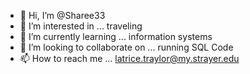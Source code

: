 - 👋 Hi, I’m @Sharee33
- 👀 I’m interested in ... traveling
- 🌱 I’m currently learning ... information systems 
- 💞️ I’m looking to collaborate on ... running SQL Code
- 📫 How to reach me ... latrice.traylor@my.strayer.edu

<!---
Sharee33/Sharee33 is a ✨ special ✨ repository because its `README.md` (this file) appears on your GitHub profile.
You can click the Preview link to take a look at your changes.
--->
